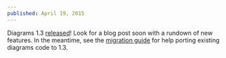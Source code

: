 ```yaml
---
published: April 19, 2015
---
```

Diagrams 1.3 [released](/releases.html)! Look for a
blog post soon with a rundown of new features. In the meantime, see
the [migration guide](http://www.haskell.org/haskellwiki/Diagrams/Dev/Migrate1.3)
for help porting existing diagrams code to 1.3.